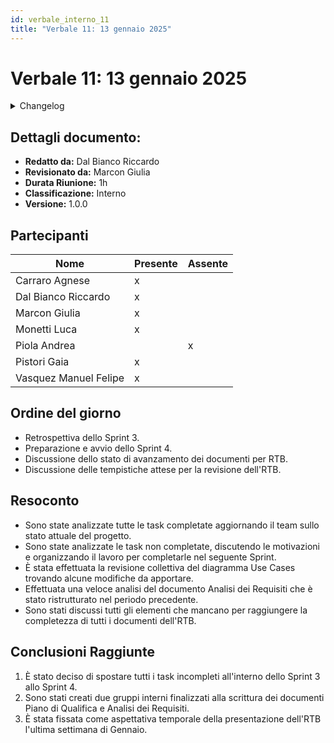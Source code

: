 ```yaml
---
id: verbale_interno_11
title: "Verbale 11: 13 gennaio 2025"
---
```


# Verbale 11: 13 gennaio 2025

<details>
  <summary>Changelog</summary>

| Data       | Versione | Descrizione                 | Autore              | Data Approvazione | Approvatore   |
| ---------- | -------- | --------------------------- | ------------------- | ----------------- | ------------- |
| 13/01/2025 | 1.0.0    | Prima stesura del documento | Dal Bianco Riccardo | 16/01/2025        | Marcon Giulia |

</details>

## Dettagli documento:

- **Redatto da:** Dal Bianco Riccardo
- **Revisionato da:** Marcon Giulia
- **Durata Riunione:** 1h
- **Classificazione:** Interno
- **Versione:** 1.0.0

## Partecipanti

| Nome                  | Presente | Assente |
| --------------------- | -------- | ------- |
| Carraro Agnese        | x        |         |
| Dal Bianco Riccardo   | x        |         |
| Marcon Giulia         | x        |         |
| Monetti Luca          | x        |         |
| Piola Andrea          |          | x       |
| Pistori Gaia          | x        |         |
| Vasquez Manuel Felipe | x        |         |

## Ordine del giorno

- Retrospettiva dello Sprint 3.
- Preparazione e avvio dello Sprint 4.
- Discussione dello stato di avanzamento dei documenti per RTB.
- Discussione  delle tempistiche attese per la revisione dell'RTB.

## Resoconto

- Sono state analizzate tutte le task completate aggiornando il team sullo stato attuale del progetto.
- Sono state analizzate le task non completate, discutendo le motivazioni e organizzando il lavoro per completarle nel seguente Sprint.
- È stata effettuata la revisione collettiva del diagramma Use Cases trovando alcune modifiche da apportare.
- Effettuata una veloce analisi del documento Analisi dei Requisiti che è stato ristrutturato nel periodo precedente.
- Sono stati discussi tutti gli elementi che mancano per raggiungere la completezza di tutti i documenti dell'RTB.

## Conclusioni Raggiunte

1. È stato deciso di spostare tutti i task incompleti all'interno dello Sprint 3 allo Sprint 4.
2. Sono stati creati due gruppi interni finalizzati alla scrittura dei documenti Piano di Qualifica e Analisi dei Requisiti.
3. È stata fissata come aspettativa temporale della presentazione dell'RTB l'ultima settimana di Gennaio.
